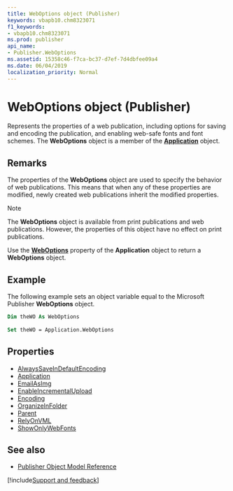```yaml
---
title: WebOptions object (Publisher)
keywords: vbapb10.chm8323071
f1_keywords:
- vbapb10.chm8323071
ms.prod: publisher
api_name:
- Publisher.WebOptions
ms.assetid: 15358c46-f7ca-bc37-d7ef-7d4dbfee09a4
ms.date: 06/04/2019
localization_priority: Normal
---
```



# WebOptions object (Publisher)

Represents the properties of a web publication, including options for saving and encoding the publication, and enabling web-safe fonts and font schemes. The **WebOptions** object is a member of the **[Application](Publisher.Application.md)** object.
 

## Remarks

The properties of the **WebOptions** object are used to specify the behavior of web publications. This means that when any of these properties are modified, newly created web publications inherit the modified properties.
 
> [!NOTE] 
> The **WebOptions** object is available from print publications and web publications. However, the properties of this object have no effect on print publications.

Use the **[WebOptions](Publisher.Application.WebOptions.md)** property of the **Application** object to return a **WebOptions** object. 
 

## Example

The following example sets an object variable equal to the Microsoft Publisher **WebOptions** object.

```vb
Dim theWO As WebOptions 
 
Set theWO = Application.WebOptions
```


## Properties

- [AlwaysSaveInDefaultEncoding](Publisher.WebOptions.AlwaysSaveInDefaultEncoding.md)
- [Application](Publisher.WebOptions.Application.md)
- [EmailAsImg](Publisher.WebOptions.EmailAsImg.md)
- [EnableIncrementalUpload](Publisher.WebOptions.EnableIncrementalUpload.md)
- [Encoding](Publisher.WebOptions.Encoding.md)
- [OrganizeInFolder](Publisher.WebOptions.OrganizeInFolder.md)
- [Parent](Publisher.WebOptions.Parent.md)
- [RelyOnVML](Publisher.WebOptions.RelyOnVML.md)
- [ShowOnlyWebFonts](Publisher.WebOptions.ShowOnlyWebFonts.md)

## See also

- [Publisher Object Model Reference](overview/publisher/object-model.md)



[!include[Support and feedback](~/includes/feedback-boilerplate.md)]